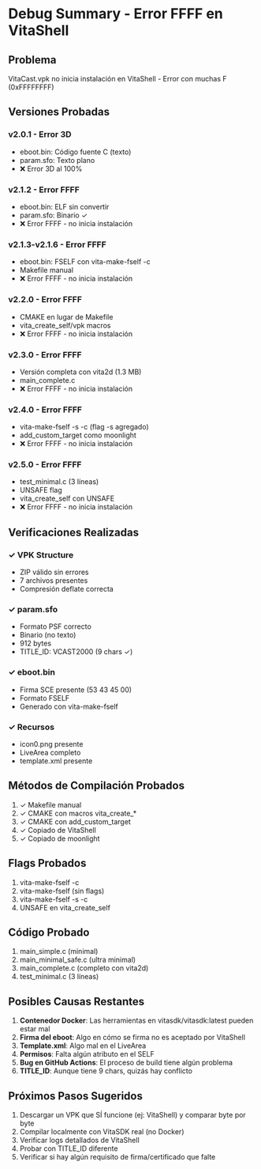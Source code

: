 # Debug Summary - Error FFFF en VitaShell

## Problema
VitaCast.vpk no inicia instalación en VitaShell - Error con muchas F (0xFFFFFFFF)

## Versiones Probadas

### v2.0.1 - Error 3D
- eboot.bin: Código fuente C (texto)
- param.sfo: Texto plano
- ❌ Error 3D al 100%

### v2.1.2 - Error FFFF
- eboot.bin: ELF sin convertir
- param.sfo: Binario ✓
- ❌ Error FFFF - no inicia instalación

### v2.1.3-v2.1.6 - Error FFFF
- eboot.bin: FSELF con vita-make-fself -c
- Makefile manual
- ❌ Error FFFF - no inicia instalación

### v2.2.0 - Error FFFF
- CMAKE en lugar de Makefile
- vita_create_self/vpk macros
- ❌ Error FFFF - no inicia instalación

### v2.3.0 - Error FFFF
- Versión completa con vita2d (1.3 MB)
- main_complete.c
- ❌ Error FFFF - no inicia instalación

### v2.4.0 - Error FFFF
- vita-make-fself -s -c (flag -s agregado)
- add_custom_target como moonlight
- ❌ Error FFFF - no inicia instalación

### v2.5.0 - Error FFFF
- test_minimal.c (3 líneas)
- UNSAFE flag
- vita_create_self con UNSAFE
- ❌ Error FFFF - no inicia instalación

## Verificaciones Realizadas

### ✓ VPK Structure
- ZIP válido sin errores
- 7 archivos presentes
- Compresión deflate correcta

### ✓ param.sfo
- Formato PSF correcto
- Binario (no texto)
- 912 bytes
- TITLE_ID: VCAST2000 (9 chars ✓)

### ✓ eboot.bin
- Firma SCE presente (53 43 45 00)
- Formato FSELF
- Generado con vita-make-fself

### ✓ Recursos
- icon0.png presente
- LiveArea completo
- template.xml presente

## Métodos de Compilación Probados

1. ✓ Makefile manual
2. ✓ CMAKE con macros vita_create_*
3. ✓ CMAKE con add_custom_target
4. ✓ Copiado de VitaShell
5. ✓ Copiado de moonlight

## Flags Probados

1. vita-make-fself -c
2. vita-make-fself (sin flags)
3. vita-make-fself -s -c
4. UNSAFE en vita_create_self

## Código Probado

1. main_simple.c (minimal)
2. main_minimal_safe.c (ultra minimal)
3. main_complete.c (completo con vita2d)
4. test_minimal.c (3 líneas)

## Posibles Causas Restantes

1. **Contenedor Docker**: Las herramientas en vitasdk/vitasdk:latest pueden estar mal
2. **Firma del eboot**: Algo en cómo se firma no es aceptado por VitaShell
3. **Template.xml**: Algo mal en el LiveArea
4. **Permisos**: Falta algún atributo en el SELF
5. **Bug en GitHub Actions**: El proceso de build tiene algún problema
6. **TITLE_ID**: Aunque tiene 9 chars, quizás hay conflicto

## Próximos Pasos Sugeridos

1. Descargar un VPK que SÍ funcione (ej: VitaShell) y comparar byte por byte
2. Compilar localmente con VitaSDK real (no Docker)
3. Verificar logs detallados de VitaShell
4. Probar con TITLE_ID diferente
5. Verificar si hay algún requisito de firma/certificado que falte
